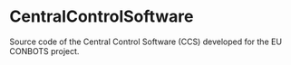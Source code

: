 # CentralControlSoftware
Source code of the Central Control Software (CCS) developed for the EU CONBOTS project.
